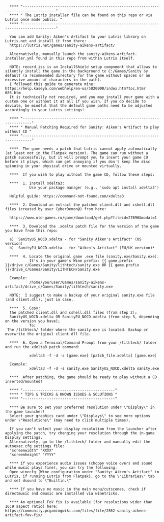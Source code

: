       **** "-------------------------------------------------------------------------------------"
      **** " The Lutris installer file can be found on this repo or via Lutris once made public. "
      **** "-------------------------------------------------------------------------------------"

      You can add Sanity: Aiken's Artifact to your Lutris library on Lutris.net and install it from there:
      https://lutris.net/games/sanity-aikens-artifact/

      Alternatively, manually launch the sanity-aikens-artifact-installer.yml found in this repo from within Lutris itself.

      NOTE: record.iss is an InstallShield setup component that allows to silently install the game in the background to C:/Games/Sanity by default (a recommended directory for the game without spaces or an excessive amount of characters in the path).
      I followed this guide to generate mine: https://help.kaseya.com/webhelp/en-us/5020000/index.htm?toc.htm?685.htm
      It is technically not required, and you may install your game with a custom one or without it at all if you wish. If you do decide to deviate, be mindful that the default game paths need to be adjusted accordingly in your Lutris settings!
      
      **** "--------------------------------------------------------------------------"
      **** " Manual Patching Required for Sanity: Aiken's Artifact to play without CD "
      **** "--------------------------------------------------------------------------"
      
      ****  The game needs a patch that Lutris cannot apply automatically (at least not in the Flatpak version). The game can run without a patch successfully, but it will prompt you to insert your game CD before it plays, which can get annoying if you don't keep the disc spinning in your physical drive or mounted virtually.
            
      ****  If you wish to play without the game CD, follow these steps:

      ****  1. Install xdelta3:
               Use your package manager (e.g., 'sudo apt install xdelta3')
               
      Helpful guide: https://command-not-found.com/xdelta3

      ****  2. Download an extract the patched client.dll and cshell.dll files (created by user CyberDemon@) from here:
      
      https://www.old-games.ru/game/download/get.php?fileid=27696&modal=1
      
      ****  3. Download the .xdelta patch file for the version of the game you have from this repo:
      
      a)  SanityUS_NOCD.xdelta - for "Sanity Aiken's Artifact" (US version)
      b)  SanityEU_NOCD.xdelta - for "Aiken's Artifact" (EU/UK version)*

      ****  4. Locate the original game .exe file (sanity.exe/Sanity.exe):
               It's in your game's Wine prefix: {{ game.prefix }}/drive_c/Games/Sanity/lithtech/sanity.exe OR {{ game.prefix }}/drive_c/Games/Sanity/LITHTECH/Sanity.exe

      Example:
               /home/youruser/Games/sanity-aikens-artifact/drive_c/Games/Sanity/lithtech/sanity.exe

      NOTE:  I suggest to make a backup of your original sanity.exe file (and client.dll), just in case.
      
      ****  5. Copy:
      the patched client.dll and cshell.dll files (from step 2);
      SanityUS_NOCD.xdelta OR SanityEU_NOCD.xdelta (from step 3, depending on the version you have);
               To:
     The /lithtech/ folder where the sanity.exe is located. Backup or overwrite the original client.dll file.

      ****  6. Open a Terminal/Command Prompt from your /lithtech/ folder and run the xdelta3 patch command:

               xdelta3 -f -d -s [game.exe] [patch_file.xdelta] [game.exe]

      Example:
               xdelta3 -f -d -s sanity.exe SanityUS_NOCD.xdelta sanity.exe

      ****  After patching, the game should be ready to play without a CD inserted/mounted!

      **** "------------------------------------------"
      **** " TIPS & TRICKS & KNOWN ISSUES & SOLUTIONS "
      **** "------------------------------------------"

      **** Be sure to set your preferred resolution under \"Display\" in the game launcher!
      Select your graphics card under \"Displays\" to see more options under \"Resolutions\" (may need to click multiple times).

      If you can't select your display resolution from the launcher after applying the patch, try changing your resolution through the in-game Display settings.
      Alternatively, go to the /lithtech/ folder and manually edit the autoexec.cfg settings file:
      "screenwidth" "XXXX"
      "screenheight" "YYYY"
      
      **** If you experience audio issues (choppy voice overs and sound while music plays fine), you can try the following:
      Open winecfg (Wine configuration under "Sanity: Aiken's Artifact" in Lutris, if running Lutris from Flatpak), go to the \"Libraries\" tab and set dsound to \"Builtin.\"
      
      **** If you have no music in the main menu/cutscenes, check if directmusic and dmusic are installed via winetricks.

      **** An optional FoV fix is available (for resolutions wider than 16:9 aspect ratio) here: https://community.pcgamingwiki.com/files/file/2862-sanity-aikens-artifact-fov-fix/
